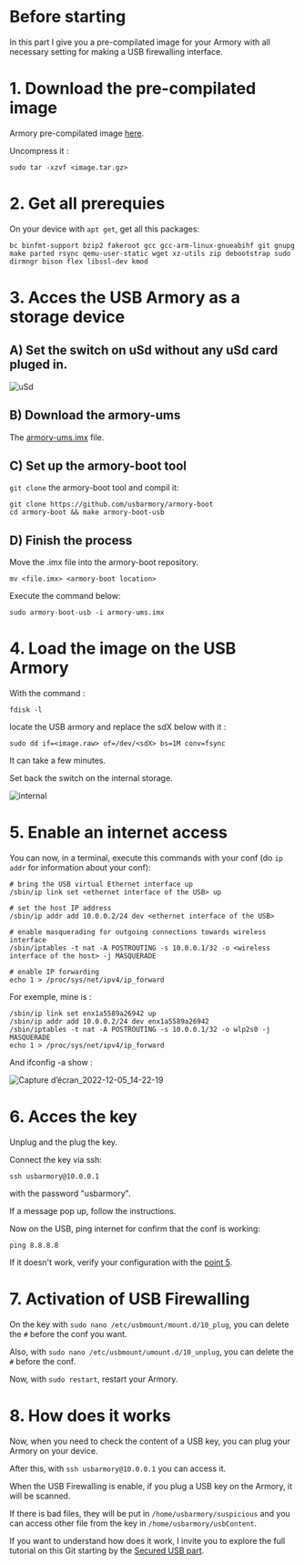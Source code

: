 # Before starting
In this part I give you a pre-compilated image for your Armory with all necessary setting for making a USB firewalling interface.

# 1. Download the pre-compilated image
Armory pre-compilated image [here](https://github.com/P4ti3nn3/USB-Armory-Setup/releases/tag/Armory.raw).

Uncompress it :

    sudo tar -xzvf <image.tar.gz>

# 2. Get all prerequies
On your device with `apt get`, get all this packages:

    bc binfmt-support bzip2 fakeroot gcc gcc-arm-linux-gnueabihf git gnupg make parted rsync qemu-user-static wget xz-utils zip debootstrap sudo dirmngr bison flex libssl-dev kmod
    
# 3. Acces the USB Armory as a storage device
## A) Set the switch on uSd without any uSd card pluged in.
![uSd](https://user-images.githubusercontent.com/115619908/207088072-c9b82a70-e9fe-4610-a2cc-1eaa0ef9ad35.png)


## B) Download the armory-ums
The [armory-ums.imx](https://github.com/usbarmory/armory-ums/releases) file.

## C) Set up the armory-boot tool
`git clone` the armory-boot tool and compil it:

    git clone https://github.com/usbarmory/armory-boot
    cd armory-boot && make armory-boot-usb
    
## D) Finish the process
Move the .imx file into the armory-boot repository.

    mv <file.imx> <armory-boot location>

Execute the command below:

    sudo armory-boot-usb -i armory-ums.imx
    
# 4. Load the image on the USB Armory
With the command :

    fdisk -l

locate the USB armory and replace the sdX below with it :

    sudo dd if=<image.raw> of=/dev/<sdX> bs=1M conv=fsync

It can take a few minutes.

Set back the switch on the internal storage.

![internal](https://user-images.githubusercontent.com/115619908/207088122-b42e1c15-9156-49a5-be71-34e409257af8.png)

# 5. Enable an internet access    
You can now, in a terminal, execute this commands with your conf (do `ip addr` for information about your conf):

    # bring the USB virtual Ethernet interface up
    /sbin/ip link set <ethernet interface of the USB> up
    
    # set the host IP address
    /sbin/ip addr add 10.0.0.2/24 dev <ethernet interface of the USB>
    
    # enable masquerading for outgoing connections towards wireless interface
    /sbin/iptables -t nat -A POSTROUTING -s 10.0.0.1/32 -o <wireless interface of the host> -j MASQUERADE
    
    # enable IP forwarding
    echo 1 > /proc/sys/net/ipv4/ip_forward
    
For exemple, mine is :
    
    /sbin/ip link set enx1a5589a26942 up
    /sbin/ip addr add 10.0.0.2/24 dev enx1a5589a26942
    /sbin/iptables -t nat -A POSTROUTING -s 10.0.0.1/32 -o wlp2s0 -j MASQUERADE
    echo 1 > /proc/sys/net/ipv4/ip_forward
    
And ifconfig -a show :

![Capture d’écran_2022-12-05_14-22-19](https://user-images.githubusercontent.com/115619908/205647771-f5528805-8591-4f2b-890d-3fb05f38901b.png)



# 6. Acces the key
Unplug and the plug the key.

Connect the key via ssh:

    ssh usbarmory@10.0.0.1
    
with the password "usbarmory".

If a message pop up, follow the instructions.

Now on the USB, ping internet for confirm that the conf is working:

    ping 8.8.8.8
    
If it doesn't work, verify your configuration with the [point 5](https://github.com/P4ti3nn3/USB-Armory-Setup/tree/main/Premade-Armory#5-enable-an-internet-access).

# 7. Activation of USB Firewalling
On the key with `sudo nano /etc/usbmount/mount.d/10_plug`, you can delete the `#` before the conf you want.

Also, with `sudo nano /etc/usbmount/umount.d/10_unplug`, you can delete the `#` before the conf.

Now, with `sudo restart`, restart your Armory.

# 8. How does it works
Now, when you need to check the content of a USB key, you can plug your Armory on your device.

After this, with `ssh usbarmory@10.0.0.1` you can access it.

When the USB Firewalling is enable, if you plug a USB key on the Armory, it will be scanned.

If there is bad files, they will be put in `/home/usbarmory/suspicious` and you can access other file from the key in `/home/usbarmory/usbContent`.

If you want to understand how does it work, I invite you to explore the full tutorial on this Git starting by the [Secured USB part](https://github.com/P4ti3nn3/USB-Armory-Setup/tree/main/Secured-USB).
